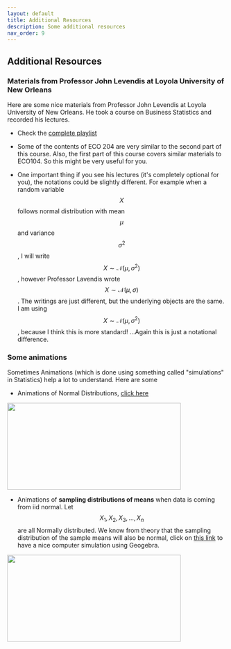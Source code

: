 ```yaml
---
layout: default
title: Additional Resources
description: Some additional resources
nav_order: 9
---
```


<script src="https://cdn.mathjax.org/mathjax/latest/MathJax.js?config=TeX-AMS-MML_HTMLorMML" type="text/javascript"></script>

## Additional Resources

### Materials from Professor John Levendis at Loyola University of New Orleans

Here are some nice materials from Professor John Levendis at Loyola University of New Orleans. He took a course on Business Statistics and recorded his lectures.

- Check the [complete playlist](https://www.youtube.com/playlist?list=PLVTgxfhzvMsUtEMtIine6BG2_ZRDg_cq7)

- Some of the contents of ECO 204 are very similar to the second part of this course. Also, the first part of this course covers similar materials to ECO104. So this might be very useful for you. 

- One important thing if you see his lectures (it's completely optional for you), the notations could be slightly different. For example when a random variable $$X$$ follows normal distribution with mean $$\mu$$ and variance $$\sigma^2$$, I will write $$X \sim \mathcal{N}(\mu, \sigma^2)$$, however Professor Lavendis wrote $$X \sim \mathcal{N}(\mu, \sigma)$$. The writings are just different, but the underlying objects are the same. I am using  $$X \sim \mathcal{N}(\mu, \sigma^2)$$, because I think this is more standard! ...Again this is just a notational difference. 

### Some animations

Sometimes Animations (which is done using something called "simulations" in Statistics) help a lot to understand. Here are some

- Animations of Normal Distributions, [click here](https://www.geogebra.org/m/nrgtzj5a)

<img src="/docs/09_additional_resources/images/normal_animation.png" width="400" height="200" > 

- Animations of **sampling distributions of means** when data is coming from iid normal. Let $$X_1, X_2, X_3, \ldots, X_n$$ are all Normally distributed. We know from theory that the sampling distribution of the sample means will also be normal, click on [this link](https://www.geogebra.org/m/kUmJeEwx) to have a nice computer simulation using Geogebra.

<img src="/docs/09_additional_resources/images/sampling_dist.png" width="400" height="200" > 